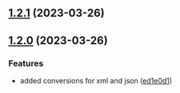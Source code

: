

## [1.2.1](https://github.com/limitless-kode/stringify/compare/v1.2.0...v1.2.1) (2023-03-26)

## [1.2.0](https://github.com/limitless-kode/stringify/compare/v1.1.1...v1.2.0) (2023-03-26)


### Features

* added conversions for xml and json ([ed1e0d1](https://github.com/limitless-kode/stringify/commit/ed1e0d1747a097fcee8cca82a1bb032d166bddf3))